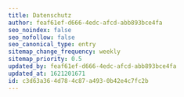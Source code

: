 ```yaml
---
title: Datenschutz
author: feaf61ef-d666-4edc-afcd-abb893bce4fa
seo_noindex: false
seo_nofollow: false
seo_canonical_type: entry
sitemap_change_frequency: weekly
sitemap_priority: 0.5
updated_by: feaf61ef-d666-4edc-afcd-abb893bce4fa
updated_at: 1621201671
id: c3d63a36-4d78-4c87-a493-0b42e4c7fc2b
---
```

